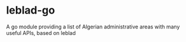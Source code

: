 # leblad-go
A go module providing a list of Algerian administrative areas with many useful APIs, based on leblad
